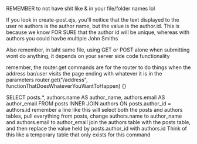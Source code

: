 REMEMBER to not have shit like & in your file/folder names lol

If you look in create-post.ejs, you'll noitice that the text displayed to the user re authors is the author name, but the value is the author.id. This is because we know FOR SURE that the author id will be unique, whereas with authors you could havbe multiple John Smiths

Also remember, in taht same file, using GET or POST alone when submitting wont do anything, it depends on your server side code functionality

remember, the router.get commands are for the router to do things when the address bar/user visits the page ending with whatever it is in the parameters
router.get("/address", functionThatDoesWhateverYouWantToHappen) {}

SELECT posts.\*, authors.name AS author_name, authors.email AS author_email FROM posts
INNER JOIN authors ON posts.author_id = authors.id
remember a line like this will select both the posts and authors tables, pull everything from posts, change authors.name to author_name and authors.email to author_email join the authors table with the posts table, and then replace the value held by posts.author_id with authors.id
Think of this like a temporary table that only exists for this command
